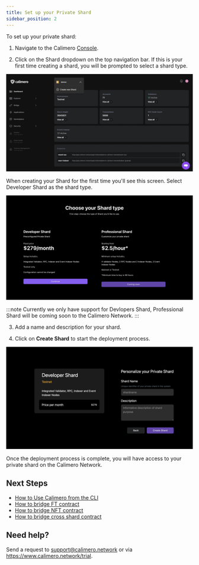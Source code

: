 ```yaml
---
title: Set up your Private Shard
sidebar_position: 2
---
```



To set up your private shard:

1. Navigate to the Calimero [Console](https://app.calimero.network/dashboard).

2. Click on the Shard dropdown on the top navigation bar. If this is your first time creating a shard, you will be prompted to select a shard type.

![](../../static/img/12.png)

When creating your Shard for the first time you'll see this screen. Select Developer Shard as the shard type.

![](../../static/img/shard_type.png)

:::note
Currently we only have support for Devlopers Shard, Professional Shard will be coming soon to the Calimero Network.
:::

3. Add a name and description for your shard.

4. Click on **Create Shard** to start the deployment process.

![](../../static/img/developers_shard.png)

Once the deployment process is complete, you will have access to your private shard on the Calimero Network.

## Next Steps

- [How to Use Calimero from the CLI](/)
- [How to bridge FT contract](/)
- [How to bridge NFT contract](/)
- [How to bridge cross shard contract](/)

## Need help?
Send a request to [support@calimero.network](mailto:support@calimero.network) or via https://www.calimero.network/trial.
